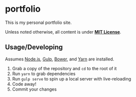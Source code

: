 # portfolio

This is my personal portfolio site.

Unless noted otherwise, all content is under **[MIT License](/LICENSE)**.

## Usage/Developing

Assumes [Node.js][node], [Gulp][gulp], [Bower][bower], and [Yarn][yarn] are installed.

1. Grab a copy of the repository and `cd` to the root of it
2. Run `yarn` to grab dependencies
3. Run `gulp serve` to spin up a local server with live-reloading
4. Code away!
5. Commit your changes

[node]: https://nodejs.org/
[gulp]: http://gulpjs.com/
[bower]: https://bower.io/
[yarn]: https://yarnpkg.com/
